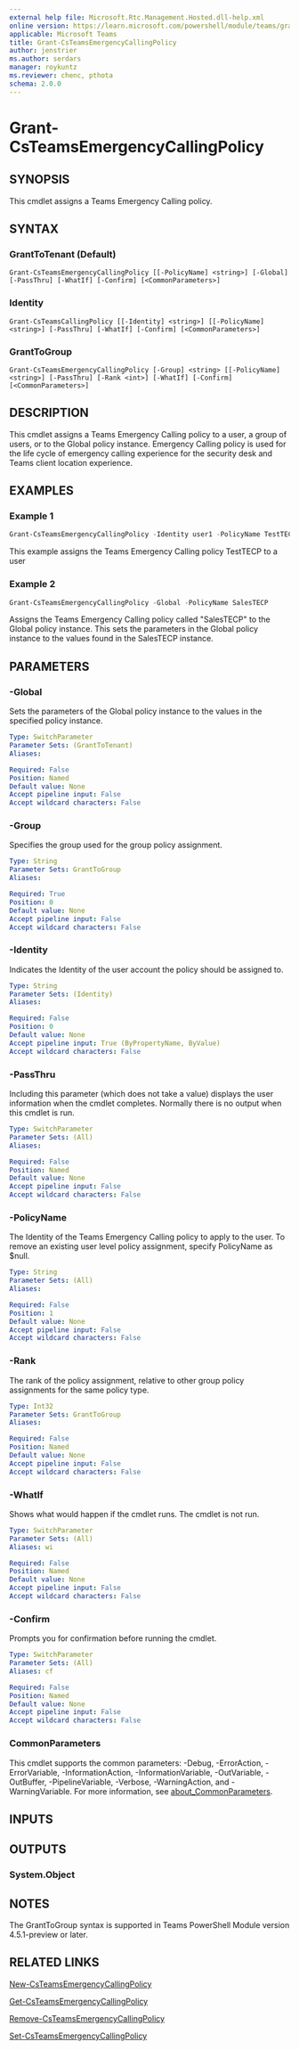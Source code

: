 ```yaml
---
external help file: Microsoft.Rtc.Management.Hosted.dll-help.xml
online version: https://learn.microsoft.com/powershell/module/teams/grant-csteamsemergencycallingpolicy
applicable: Microsoft Teams
title: Grant-CsTeamsEmergencyCallingPolicy
author: jenstrier
ms.author: serdars
manager: roykuntz
ms.reviewer: chenc, pthota
schema: 2.0.0
---
```


# Grant-CsTeamsEmergencyCallingPolicy

## SYNOPSIS
This cmdlet assigns a Teams Emergency Calling policy.

## SYNTAX

### GrantToTenant (Default)
```
Grant-CsTeamsEmergencyCallingPolicy [[-PolicyName] <string>] [-Global] [-PassThru] [-WhatIf] [-Confirm] [<CommonParameters>]
```

### Identity
```
Grant-CsTeamsCallingPolicy [[-Identity] <string>] [[-PolicyName] <string>] [-PassThru] [-WhatIf] [-Confirm] [<CommonParameters>]
```

### GrantToGroup
```
Grant-CsTeamsEmergencyCallingPolicy [-Group] <string> [[-PolicyName] <string>] [-PassThru] [-Rank <int>] [-WhatIf] [-Confirm] [<CommonParameters>]
```

## DESCRIPTION
This cmdlet assigns a Teams Emergency Calling policy to a user, a group of users, or to the Global policy instance. Emergency Calling policy is used for the life cycle of emergency calling experience for the security desk and Teams client location experience.

## EXAMPLES

### Example 1
```powershell
Grant-CsTeamsEmergencyCallingPolicy -Identity user1 -PolicyName TestTECP
```

This example assigns the Teams Emergency Calling policy TestTECP to a user

### Example 2
```powershell
Grant-CsTeamsEmergencyCallingPolicy -Global -PolicyName SalesTECP
```

Assigns the Teams Emergency Calling policy called "SalesTECP" to the Global policy instance. This sets the parameters in the Global policy instance to the values found in the SalesTECP instance.

## PARAMETERS

### -Global
Sets the parameters of the Global policy instance to the values in the specified policy instance.

```yaml
Type: SwitchParameter
Parameter Sets: (GrantToTenant)
Aliases:

Required: False
Position: Named
Default value: None
Accept pipeline input: False
Accept wildcard characters: False
```

### -Group
Specifies the group used for the group policy assignment.

```yaml
Type: String
Parameter Sets: GrantToGroup
Aliases:

Required: True
Position: 0
Default value: None
Accept pipeline input: False
Accept wildcard characters: False
```

### -Identity
Indicates the Identity of the user account the policy should be assigned to.

```yaml
Type: String
Parameter Sets: (Identity)
Aliases:

Required: False
Position: 0
Default value: None
Accept pipeline input: True (ByPropertyName, ByValue)
Accept wildcard characters: False
```

### -PassThru
Including this parameter (which does not take a value) displays the user information when the cmdlet completes. Normally there is no output when this cmdlet is run.

```yaml
Type: SwitchParameter
Parameter Sets: (All)
Aliases:

Required: False
Position: Named
Default value: None
Accept pipeline input: False
Accept wildcard characters: False
```

### -PolicyName
The Identity of the Teams Emergency Calling policy to apply to the user. To remove an existing user level policy assignment, specify PolicyName as $null.

```yaml
Type: String
Parameter Sets: (All)
Aliases:

Required: False
Position: 1
Default value: None
Accept pipeline input: False
Accept wildcard characters: False
```

### -Rank
The rank of the policy assignment, relative to other group policy assignments for the same policy type.

```yaml
Type: Int32
Parameter Sets: GrantToGroup
Aliases:

Required: False
Position: Named
Default value: None
Accept pipeline input: False
Accept wildcard characters: False
```

### -WhatIf
Shows what would happen if the cmdlet runs.
The cmdlet is not run.

```yaml
Type: SwitchParameter
Parameter Sets: (All)
Aliases: wi

Required: False
Position: Named
Default value: None
Accept pipeline input: False
Accept wildcard characters: False
```

### -Confirm
Prompts you for confirmation before running the cmdlet.

```yaml
Type: SwitchParameter
Parameter Sets: (All)
Aliases: cf

Required: False
Position: Named
Default value: None
Accept pipeline input: False
Accept wildcard characters: False
```

### CommonParameters
This cmdlet supports the common parameters: -Debug, -ErrorAction, -ErrorVariable, -InformationAction, -InformationVariable, -OutVariable, -OutBuffer, -PipelineVariable, -Verbose, -WarningAction, and -WarningVariable. For more information, see [about_CommonParameters](https://go.microsoft.com/fwlink/?LinkID=113216).

## INPUTS

## OUTPUTS

### System.Object

## NOTES

The GrantToGroup syntax is supported in Teams PowerShell Module version 4.5.1-preview or later.

## RELATED LINKS

[New-CsTeamsEmergencyCallingPolicy](https://learn.microsoft.com/powershell/module/teams/new-csteamsemergencycallingpolicy)

[Get-CsTeamsEmergencyCallingPolicy](https://learn.microsoft.com/powershell/module/teams/get-csteamsemergencycallingpolicy)

[Remove-CsTeamsEmergencyCallingPolicy](https://learn.microsoft.com/powershell/module/teams/remove-csteamsemergencycallingpolicy)

[Set-CsTeamsEmergencyCallingPolicy](https://learn.microsoft.com/powershell/module/teams/set-csteamsemergencycallingpolicy)
